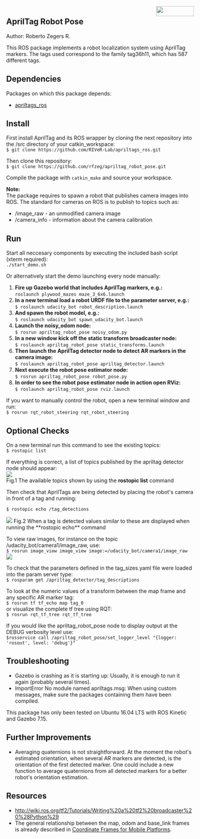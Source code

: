 <img src="https://raw.githubusercontent.com/rfzeg/apriltag_robot_pose/master/docs/imgs/ros_logo.png" align="right" width="101" height="27" /> 
 
## AprilTag Robot Pose
Author: Roberto Zegers R.

This ROS package implements a robot localization system using AprilTag markers. The tags used correspond to the family tag36h11, which has 587 different tags.

## Dependencies
Packages on which this package depends:
+ [apriltags_ros](https://github.com/RIVeR-Lab/apriltags_ros)

## Install

First install AprilTag and its ROS wrapper by cloning the next repository into the /src directory of your catkin_workspace:  
`$ git clone https://github.com/RIVeR-Lab/apriltags_ros.git`  

Then clone this repository:  
`$ git clone https://github.com/rfzeg/apriltag_robot_pose.git`  

Compile the package with `catkin_make` and source your workspace.

**Note:**  
The package requires to spawn a robot that publishes camera images into ROS. The standard for cameras on ROS is to publish to topics such as:  
+ /image_raw - an unmodified camera image
+ /camera_info - information about the camera calibration

## Run

Start all neccesary components by executing the included bash script (xterm required):  
`./start_demo.sh`

Or alternatively start the demo launching every node manually:  

1.  **Fire up Gazebo world that includes AprilTag markers, e.g.:**  
    `roslaunch plywood_mazes maze_3_6x6.launch`
2.  **In a new terminal load a robot URDF file to the parameter server, e.g.:**  
    `$ roslaunch udacity_bot robot_description.launch`
3.  **And spawn the robot model, e.g.:**  
    `$ roslaunch udacity_bot spawn_udacity_bot.launch`
4.  **Launch the noisy_odom node:**  
    `$ rosrun apriltag_robot_pose noisy_odom.py`
5.  **In a new window kick off the static transform broadcaster node:**  
    `$ roslaunch apriltag_robot_pose static_transforms.launch`
6.  **Then launch the AprilTag detector node to detect AR markers in the camera image:**  
    `$ roslaunch apriltag_robot_pose apriltag_detector.launch`
7.  **Next execute the robot pose estimator node:**  
    `$ rosrun apriltag_robot_pose robot_pose.py`
8.  **In order to see the robot pose estimator node in action open RViz:**  
    `$ roslaunch apriltag_robot_pose rviz.launch`

If you want to manually control the robot, open a new terminal window and run:  
`$ rosrun rqt_robot_steering rqt_robot_steering`

## Optional Checks

On a new terminal run this command to see the existing topics:  
`$ rostopic list`  

If everything is correct, a list of topics published by the apriltag detector node should appear:  
<img src="https://raw.githubusercontent.com/rfzeg/apriltag_robot_pose/master/docs/imgs/rostopic_list_result.png">  
Fig.1 The available topics shown by using the **rostopic list** command  

Then check that AprilTags are being detected by placing the robot's camera in front of a tag and running:

`$ rostopic echo /tag_detections`  

<img src="https://raw.githubusercontent.com/rfzeg/apriltag_robot_pose/master/docs/imgs/rostopic_echo_result.png">  
Fig.2 When a tag is detected values similar to these are displayed when running the **rostopic echo** command  
  
To view raw images, for instance on the topic /udacity_bot/camera1/image\_raw, use:  
`$ rosrun image_view image_view image:=/udacity_bot/camera1/image_raw`  
<img src="https://raw.githubusercontent.com/rfzeg/apriltag_robot_pose/master/docs/imgs/image_view_example.png">  

To check that the parameters defined in the tag\_sizes.yaml file were loaded into the param server type:  
`$ rosparam get /apriltag_detector/tag_descriptions`  

To look at the numeric values of a transform between the map frame and any specific AR marker tag:  
`$ rosrun tf tf_echo map tag_0`  
or visualize the complete tf tree using RQT:  
`$ rosrun rqt_tf_tree rqt_tf_tree`  

If you would like the apriltag_robot_pose node to display output at the DEBUG verbosity level use:  
`$rosservice call /apriltag_robot_pose/set_logger_level "{logger: 'rosout', level: 'debug'}"`  

## Troubleshooting
+ Gazebo is crashing as it is starting up: Usually, it is enough to run it again (probably several times).
+ ImportError No module named apriltags.msg: When using custom messages, make sure the packages containing them have been compiled.

This package has only been tested on Ubuntu 16.04 LTS with ROS Kinetic and Gazebo 7.15.

## Further Improvements
+ Averaging quaternions is not straightforward. At the moment the robot's estimated orientation, when several AR markers are detected, is the orientation of the first detected marker.
  One could include a new function to average quaternions from all detected markers for a better robot's orientation estimation.

## Resources
+ http://wiki.ros.org/tf2/Tutorials/Writing%20a%20tf2%20broadcaster%20%28Python%29
+ The general relationship between the map, odom and base\_link frames is already described in [Coordinate Frames for Mobile Platforms](http://www.ros.org/reps/rep-0105.html).

